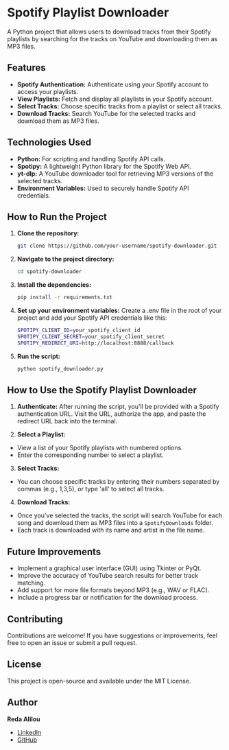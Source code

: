 # Spotify Playlist Downloader

A Python project that allows users to download tracks from their Spotify playlists by searching for the tracks on YouTube and downloading them as MP3 files.

## Features

- **Spotify Authentication:** Authenticate using your Spotify account to access your playlists.
- **View Playlists:** Fetch and display all playlists in your Spotify account.
- **Select Tracks:** Choose specific tracks from a playlist or select all tracks.
- **Download Tracks:** Search YouTube for the selected tracks and download them as MP3 files.

## Technologies Used

- **Python:** For scripting and handling Spotify API calls.
- **Spotipy:** A lightweight Python library for the Spotify Web API.
- **yt-dlp:** A YouTube downloader tool for retrieving MP3 versions of the selected tracks.
- **Environment Variables:** Used to securely handle Spotify API credentials.

## How to Run the Project

1. **Clone the repository:**
   ```bash
   git clone https://github.com/your-username/spotify-downloader.git
2. **Navigate to the project directory:**
   ```bash
   cd spotify-downloader
3. **Install the dependencies:**
   ```bash
   pip install -r requirements.txt
4. **Set up your environment variables:**
   Create a .env file in the root of your project and add your Spotify API credentials like this:
    ```bash
    SPOTIPY_CLIENT_ID=your_spotify_client_id
    SPOTIPY_CLIENT_SECRET=your_spotify_client_secret
    SPOTIPY_REDIRECT_URI=http://localhost:8888/callback
5. **Run the script:**
    ```bash
    python spotify_downloader.py

## How to Use the Spotify Playlist Downloader

1. **Authenticate:** After running the script, you'll be provided with a Spotify authentication URL. Visit the URL, authorize the app, and paste the redirect URL back into the terminal.

2. **Select a Playlist:**
- View a list of your Spotify playlists with numbered options.
- Enter the corresponding number to select a playlist.

3. **Select Tracks:**
- You can choose specific tracks by entering their numbers separated by commas (e.g., 1,3,5), or type 'all' to select all tracks.

4. **Download Tracks:**
- Once you've selected the tracks, the script will search YouTube for each song and download them as MP3 files into a `SpotifyDownloads` folder.
- Each track is downloaded with its name and artist in the file name.

## Future Improvements

- Implement a graphical user interface (GUI) using Tkinter or PyQt.
- Improve the accuracy of YouTube search results for better track matching.
- Add support for more file formats beyond MP3 (e.g., WAV or FLAC).
- Include a progress bar or notification for the download process.

## Contributing

Contributions are welcome! If you have suggestions or improvements, feel free to open an issue or submit a pull request.

## License
This project is open-source and available under the MIT License.

## Author
**Reda Alilou**

- [LinkedIn](https://www.linkedin.com/in/reda-alilou-b7a085330/)
- [GitHub](https://github.com/Redaaaaaaaaaaa)
